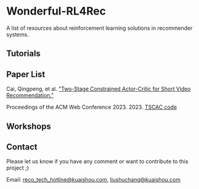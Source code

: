 # Wonderful-RL4Rec

A list of resources about reinforcement learning solutions in recommender systems.

## Tutorials


## Paper List

Cai, Qingpeng, et al. 
["Two-Stage Constrained Actor-Critic for Short Video Recommendation."](https://arxiv.org/pdf/2302.01680.pdf)

Proceedings of the ACM Web Conference 2023. 2023.
[TSCAC code](https://github.com/AIDefender/TSCAC)

## Workshops


## Contact

Please let us know if you have any comment or want to contribute to this project ;)

Email: reco_tech_hotline@kuaishou.com, liushuchang@kuaishou.com
